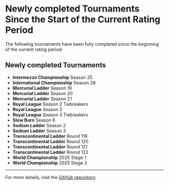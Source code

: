 # Newly completed Tournaments Since the Start of the Current Rating Period

The following tournaments have been fully completed since the beginning of the current rating period:

## Newly completed Tournaments

- **Intermezzo Championship** Season 25
- **International Championship** Season 28
- **Mercurial Ladder** Season 19
- **Mercurial Ladder** Season 20
- **Mercurial Ladder** Season 21
- **Royal League** Season 2 Tiebreakers
- **Royal League** Season 3
- **Royal League** Season 3 Tiebreakers
- **Slow Burn** Season 6
- **Sodium Ladder** Season 2
- **Sodium Ladder** Season 3
- **Transcontinental Ladder** Round 119
- **Transcontinental Ladder** Round 120
- **Transcontinental Ladder** Round 121
- **Transcontinental Ladder** Round 122
- **World Championship** 2025 Stage 1
- **World Championship** 2025 Stage 2

---

For more details, visit the [GitHub repository](https://github.com/ausberg/tta_ratings).

